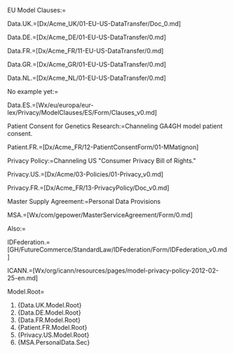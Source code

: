 EU Model Clauses:=

Data.UK.=[Dx/Acme_UK/01-EU-US-DataTransfer/Doc_0.md]

Data.DE.=[Dx/Acme_DE/01-EU-US-DataTransfer/0.md]

Data.FR.=[Dx/Acme_FR/11-EU-US-DataTransfer/0.md]

Data.GR.=[Dx/Acme_GR/01-EU-US-DataTransfer/0.md]

Data.NL.=[Dx/Acme_NL/01-EU-US-DataTransfer/0.md]

No example yet:=

Data.ES.=[Wx/eu/europa/eur-lex/Privacy/ModelClauses/ES/Form/Clauses_v0.md]

Patient Consent for Genetics Research:=Channeling GA4GH model patient consent.

Patient.FR.=[Dx/Acme_FR/12-PatientConsentForm/01-MMatignon]

Privacy Policy:=Channeling US "Consumer Privacy Bill of Rights."

Privacy.US.=[Dx/Acme/03-Policies/01-Privacy_v0.md]

Privacy.FR.=[Dx/Acme_FR/13-PrivacyPolicy/Doc_v0.md]

Master Supply Agreement:=Personal Data Provisions

MSA.=[Wx/com/gepower/MasterServiceAgreement/Form/0.md]

Also:=

IDFederation.=[GH/FutureCommerce/StandardLaw/IDFederation/Form/IDFederation_v0.md]

ICANN.=[Wx/org/icann/resources/pages/model-privacy-policy-2012-02-25-en.md]

Model.Root=<ol><li>{Data.UK.Model.Root}<li>{Data.DE.Model.Root}<li> {Data.FR.Model.Root}<li>{Patient.FR.Model.Root}<li>{Privacy.US.Model.Root}<li>{MSA.PersonalData.Sec}</ol>
